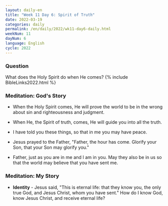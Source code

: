 ```yaml
---
layout: daily-en
title: "Week 11 Day 6: Spirit of Truth"
date: 2022-03-19
categories: daily
permalink: /en/daily/2022/wk11-day6-daily.html
weekNum: 11
dayNum: 6
language: English
cycle: 2022
---
```

### Question     
What does the Holy Spirit do when He comes?
{% include BibleLinks2022.html %} 

### Meditation: God's Story   
+ When the Holy Spirit comes, He will prove the world to be in the wrong about sin and righteousness and judgment. 

+ When He, the Spirit of truth, comes, He will guide you into all the truth. 

+ I have told you these things, so that in me you may have peace. 

+ Jesus prayed to the Father, "Father, the hour has come. Glorify your Son, that your Son may glorify you." 

+ Father, just as you are in me and I am in you. May they also be in us so that the world may believe that you have sent me. 

### Meditation: My Story   
+ **Identity** - Jesus said, "This is eternal life: that they know you, the only true God, and Jesus Christ, whom you have sent." How do I know God, know Jesus Christ, and receive eternal life? 
